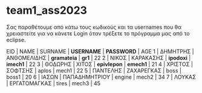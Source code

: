 # team1_ass2023
Σας παραθέτουμε από κάτω τους κωδικούς και τα usernames
που θα χρειαστείτε για να κάνετε Login όταν τρέξετε το πρόγραμμα μας
από το eclipse.

EID | NAME | SURNAME | **USERNAME** | **PASSWORD** | AGE
1	| ΔΗΜΗΤΡΗΣ	| ΑΝΘΟΜΕΛΙΔΗΣ	| **gramateia**	| **gr1**	| 22
2	| ΝΙΚΟΣ	| ΚΑΡΑΚΑΣΗΣ	| **ipodoxi**	| **imech1**	| 22
3	| ΘΟΔΩΡΗΣ	| ΧΙΤΟΣ	| **epivlepon**	| **emech1**	| 21
4	| ΧΡΙΣΤΟΣ	| ΣΟΦΤΣΗΣ	| aplos	| mech1	| 22
5	| ΠΑΝΤΕΛΗΣ	| ΖΑΧΑΡΕΓΚΑΣ	| boss	| boss1	| 20
6	| ΙΑΣΩΝ	| ΠΑΠΑΔΗΜΗΤΡΙΟΥ	| engine	| mech2	| 34
7	| ΛΟΥΚΑΣ	| ΕΡΓΑΤΟΜΑΓΚΑΣ	| tires	| mech3	| 45
